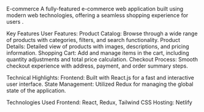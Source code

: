 E-commerce
A fully-featured e-commerce web application built using modern web technologies, offering a seamless shopping experience for users .

Key Features User Features: Product Catalog: Browse through a wide range of products with categories, filters, and search functionality. Product Details: Detailed view of products with images, descriptions, and pricing information. Shopping Cart: Add and manage items in the cart, including quantity adjustments and total price calculation. Checkout Process: Smooth checkout experience with address, payment, and order summary steps.

Technical Highlights: Frontend: Built with React.js for a fast and interactive user interface. State Management: Utilized Redux for managing the global state of the application.

Technologies Used Frontend: React, Redux, Tailwind CSS Hosting: Netlify
